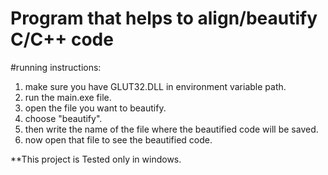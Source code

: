 # Program that helps to align/beautify C/C++ code

#running instructions:
1. make sure you have GLUT32.DLL in environment variable path.
2. run the main.exe file.
3. open the file you want to beautify.
4. choose "beautify".
5. then write the name of the file where the beautified code will be saved.
6. now open that file to see the beautified code.


**This project is Tested only in windows.
